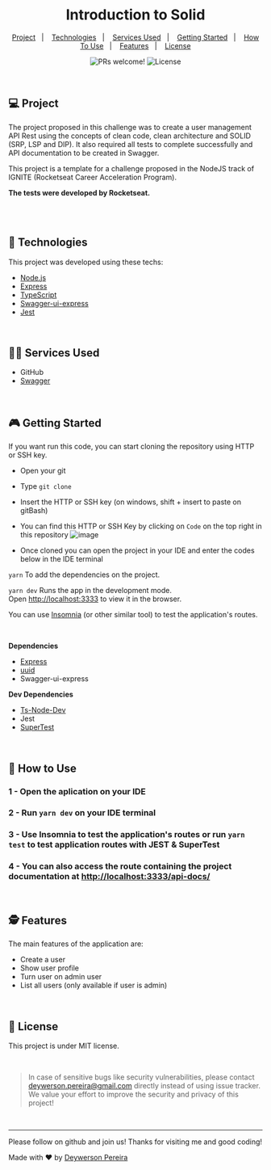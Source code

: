 <h1 align="center">
  Introduction to Solid
</h1>

<p align="center">
  <a href="#-project">Project</a>&nbsp;&nbsp;&nbsp;|&nbsp;&nbsp;&nbsp;
  <a href="#-technologies">Technologies</a>&nbsp;&nbsp;&nbsp;|&nbsp;&nbsp;&nbsp;
  <a href="#-services-used">Services Used</a>&nbsp;&nbsp;&nbsp;|&nbsp;&nbsp;&nbsp;
  <a href="#-getting-started">Getting Started</a>&nbsp;&nbsp;&nbsp;|&nbsp;&nbsp;&nbsp;
  <a href="#-how-to-use">How To Use</a>&nbsp;&nbsp;&nbsp;|&nbsp;&nbsp;&nbsp;
  <a href="#-features">Features</a>&nbsp;&nbsp;&nbsp;|&nbsp;&nbsp;&nbsp;
  <a href="#memo-license">License</a>
</p>

<p align="center">
 <img src="https://img.shields.io/static/v1?label=PRs&message=welcome&color=49AA26&labelColor=000000" alt="PRs welcome!" />

  <img alt="License" src="https://img.shields.io/static/v1?label=license&message=MIT&color=49AA26&labelColor=000000">
</p>

<br>

## 💻 Project

The project proposed in this challenge was to create a user management API Rest using the concepts of clean code, clean architecture and SOLID (SRP, LSP and DIP). It also required all tests to complete successfully and API documentation to be created in Swagger.

This project is a template for a challenge proposed in the NodeJS track of IGNITE (Rocketseat Career Acceleration Program). 

**The tests were developed by Rocketseat.**

<br><br>

## 🚀 Technologies

This project was developed using these techs:

- [Node.js](https://nodejs.org/en/)
- [Express](https://expressjs.com/pt-br/)
- [TypeScript](https://www.typescriptlang.org/)
- [Swagger-ui-express](https://swagger.io/)
- [Jest](https://jestjs.io/pt-BR/)

<br>

## 👨‍🔧 Services Used

- GitHub
- [Swagger](https://swagger.io/)

<br>

## 🎮 Getting Started

If you want run this code, you can start cloning the repository using HTTP or SSH key.

- Open your git
- Type `git clone`
- Insert the HTTP or SSH key (on windows, shift + insert to paste on gitBash)
- You can find this HTTP or SSH Key by clicking on `Code` on the top right in this repository
![image](https://user-images.githubusercontent.com/79553681/128068213-d61ece54-50c0-4570-9bc4-7771878e6ae8.png)


- Once cloned you can open the project in your IDE and enter the codes below in the IDE terminal

`yarn` To add the dependencies on the project. <br>

`yarn dev` Runs the app in the development mode.\
Open [http://localhost:3333](http://localhost:3333) to view it in the browser.

You can use [Insomnia](https://insomnia.rest/download) (or other similar tool) to test the application's routes.

<br>

**Dependencies**
- [Express](https://expressjs.com/pt-br/)
- [uuid](https://www.npmjs.com/package/uuid)
- Swagger-ui-express


**Dev Dependencies**
- [Ts-Node-Dev](https://www.npmjs.com/package/ts-node-dev) 
- Jest
- [SuperTest](https://www.npmjs.com/package/supertest)

<br>

## 📌 How to Use

### 1 - Open the aplication on your IDE
### 2 - Run `yarn dev` on your IDE terminal
### 3 - Use Insomnia to test the application's routes or run `yarn test` to test application routes with JEST & SuperTest
### 4 - You can also access the route containing the project documentation at [http://localhost:3333/api-docs/](http://localhost:3333/api-docs/)

<br>

## 🕵 Features

The main features of the application are:

- Create a user
- Show user profile
- Turn user on admin user
- List all users (only available if user is admin)

<br>

## :memo: License

This project is under MIT license.

<br>

 > In case of sensitive bugs like security vulnerabilities, please contact
 > <a href = "mailto:deywerson.pereira@gmail.com">deywerson.pereira@gmail.com</a> directly instead of using issue tracker. We value your effort
 > to improve the security and privacy of this project!
 <br>
 
---
  

      
Please follow on github and join us! Thanks for visiting me and good coding!

Made with ♥ by <a href="https://github.com/deywersonp">Deywerson Pereira</a>
